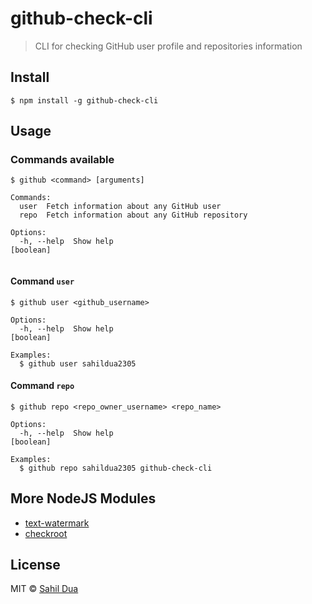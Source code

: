 # github-check-cli
> CLI for checking GitHub user profile and repositories information

## Install
```
$ npm install -g github-check-cli
```

## Usage

### Commands available
```
$ github <command> [arguments]

Commands:
  user  Fetch information about any GitHub user
  repo  Fetch information about any GitHub repository

Options:
  -h, --help  Show help                                                [boolean]
  
```

#### Command `user`
```
$ github user <github_username>

Options:
  -h, --help  Show help                                                [boolean]

Examples:
  $ github user sahildua2305

```

#### Command `repo`
```
$ github repo <repo_owner_username> <repo_name>

Options:
  -h, --help  Show help                                                [boolean]

Examples:
  $ github repo sahildua2305 github-check-cli

```

## More NodeJS Modules
- [text-watermark](https://github.com/sahildua2305/text-watermark)
- [checkroot](https://github.com/sahildua2305/checkroot)

## License

MIT © [Sahil Dua](http://sahildua.com)

